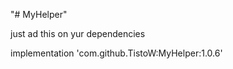 "# MyHelper" 


just ad this on yur dependencies

implementation 'com.github.TistoW:MyHelper:1.0.6'

